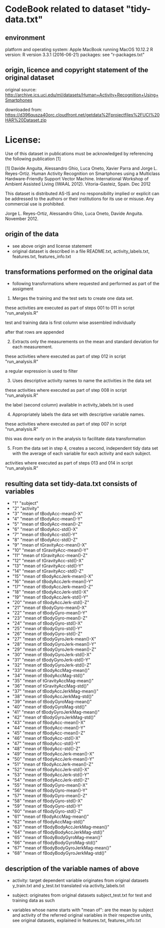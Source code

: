 
# CodeBook related to dataset "tidy-data.txt"

## environment

platform and operating system: Apple MacBook running MacOS 10.12.2
R version: R version 3.3.1 (2016-06-21)
packages: see "r-packages.txt"

## origin, licence and copyright statement of the original dataset

original source: http://archive.ics.uci.edu/ml/datasets/Human+Activity+Recognition+Using+Smartphones

downloaded from: https://d396qusza40orc.cloudfront.net/getdata%2Fprojectfiles%2FUCI%20HAR%20Dataset.zip

License:
========
Use of this dataset in publications must be acknowledged by referencing the following publication [1] 

[1] Davide Anguita, Alessandro Ghio, Luca Oneto, Xavier Parra and Jorge L. Reyes-Ortiz. Human Activity Recognition on Smartphones using a Multiclass Hardware-Friendly Support Vector Machine. International Workshop of Ambient Assisted Living (IWAAL 2012). Vitoria-Gasteiz, Spain. Dec 2012

This dataset is distributed AS-IS and no responsibility implied or explicit can be addressed to the authors or their institutions for its use or misuse. Any commercial use is prohibited.

Jorge L. Reyes-Ortiz, Alessandro Ghio, Luca Oneto, Davide Anguita. November 2012.


## origin of the data

* see above origin and license statement
* original dataset is described in a file README.txt, activity\_labels.txt, features.txt, features\_info.txt

## transformations performed on the original data

* following transformations where requested and performed as part of the assigment

1. Merges the training and the test sets to create one data set.

  these activities are executed as part of steps 001 to 011 in script "run_analysis.R"
  
  test and training data is first column wise assembled individually
  
  after that rows are appended

2. Extracts only the measurements on the mean and standard deviation for each measurement.

  these activities where executed as part of step 012 in script "run_analysis.R"
  
  a regular expression is used to filter

3. Uses descriptive activity names to name the activities in the data set

  these activities where executed as part of step 008 in script "run_analysis.R"

  the label (second column) available in activity\_labels.txt is used

4. Appropriately labels the data set with descriptive variable names.

  these activities where executed as part of step 007 in script "run_analysis.R"
  
  this was done early on in the analysis to facilitate data transformation

5. From the data set in step 4, creates a second, independent tidy data set with the average of each variable for each activity and each subject.

  activities where executed as part of steps 013 and 014 in script "run_analysis.R"

## resulting data set tidy-data.txt consists of variables

* "1" "subject"
* "2" "activity"
* "3" "mean of tBodyAcc-mean()-X"
* "4" "mean of tBodyAcc-mean()-Y"
* "5" "mean of tBodyAcc-mean()-Z"
* "6" "mean of tBodyAcc-std()-X"
* "7" "mean of tBodyAcc-std()-Y"
* "8" "mean of tBodyAcc-std()-Z"
* "9" "mean of tGravityAcc-mean()-X"
* "10" "mean of tGravityAcc-mean()-Y"
* "11" "mean of tGravityAcc-mean()-Z"
* "12" "mean of tGravityAcc-std()-X"
* "13" "mean of tGravityAcc-std()-Y"
* "14" "mean of tGravityAcc-std()-Z"
* "15" "mean of tBodyAccJerk-mean()-X"
* "16" "mean of tBodyAccJerk-mean()-Y"
* "17" "mean of tBodyAccJerk-mean()-Z"
* "18" "mean of tBodyAccJerk-std()-X"
* "19" "mean of tBodyAccJerk-std()-Y"
* "20" "mean of tBodyAccJerk-std()-Z"
* "21" "mean of tBodyGyro-mean()-X"
* "22" "mean of tBodyGyro-mean()-Y"
* "23" "mean of tBodyGyro-mean()-Z"
* "24" "mean of tBodyGyro-std()-X"
* "25" "mean of tBodyGyro-std()-Y"
* "26" "mean of tBodyGyro-std()-Z"
* "27" "mean of tBodyGyroJerk-mean()-X"
* "28" "mean of tBodyGyroJerk-mean()-Y"
* "29" "mean of tBodyGyroJerk-mean()-Z"
* "30" "mean of tBodyGyroJerk-std()-X"
* "31" "mean of tBodyGyroJerk-std()-Y"
* "32" "mean of tBodyGyroJerk-std()-Z"
* "33" "mean of tBodyAccMag-mean()"
* "34" "mean of tBodyAccMag-std()"
* "35" "mean of tGravityAccMag-mean()"
* "36" "mean of tGravityAccMag-std()"
* "37" "mean of tBodyAccJerkMag-mean()"
* "38" "mean of tBodyAccJerkMag-std()"
* "39" "mean of tBodyGyroMag-mean()"
* "40" "mean of tBodyGyroMag-std()"
* "41" "mean of tBodyGyroJerkMag-mean()"
* "42" "mean of tBodyGyroJerkMag-std()"
* "43" "mean of fBodyAcc-mean()-X"
* "44" "mean of fBodyAcc-mean()-Y"
* "45" "mean of fBodyAcc-mean()-Z"
* "46" "mean of fBodyAcc-std()-X"
* "47" "mean of fBodyAcc-std()-Y"
* "48" "mean of fBodyAcc-std()-Z"
* "49" "mean of fBodyAccJerk-mean()-X"
* "50" "mean of fBodyAccJerk-mean()-Y"
* "51" "mean of fBodyAccJerk-mean()-Z"
* "52" "mean of fBodyAccJerk-std()-X"
* "53" "mean of fBodyAccJerk-std()-Y"
* "54" "mean of fBodyAccJerk-std()-Z"
* "55" "mean of fBodyGyro-mean()-X"
* "56" "mean of fBodyGyro-mean()-Y"
* "57" "mean of fBodyGyro-mean()-Z"
* "58" "mean of fBodyGyro-std()-X"
* "59" "mean of fBodyGyro-std()-Y"
* "60" "mean of fBodyGyro-std()-Z"
* "61" "mean of fBodyAccMag-mean()"
* "62" "mean of fBodyAccMag-std()"
* "63" "mean of fBodyBodyAccJerkMag-mean()"
* "64" "mean of fBodyBodyAccJerkMag-std()"
* "65" "mean of fBodyBodyGyroMag-mean()"
* "66" "mean of fBodyBodyGyroMag-std()"
* "67" "mean of fBodyBodyGyroJerkMag-mean()"
* "68" "mean of fBodyBodyGyroJerkMag-std()"

## description of the variable names of above

* activity: target dependent variable originates from original datasets y\_train.txt and y\_test.txt translated via activity\_labels.txt

* subject: originates from original datasets subject_test.txt for test and training data as such

* variables whose name starts with "mean of": are the mean by subject and activity of the referred original variables in their respective units, see original datasets, explained in features.txt, features\_info.txt